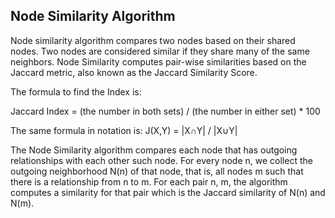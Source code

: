 ## Node Similarity Algorithm
Node similarity algorithm compares two nodes based on their shared nodes. Two nodes are considered similar if they share many of the same neighbors. Node Similarity computes pair-wise similarities based on the Jaccard metric, also known as the Jaccard Similarity Score.


The formula to find the Index is:

Jaccard Index = (the number in both sets) / (the number in either set) * 100

The same formula in notation is:
J(X,Y) = |X∩Y| / |X∪Y|

The Node Similarity algorithm compares each node that has outgoing relationships with each other such node. For every node n, we collect the outgoing neighborhood N(n) of that node, that is, all nodes m such that there is a relationship from n to m. For each pair n, m, the algorithm computes a similarity for that pair which is the Jaccard similarity of N(n) and N(m).
